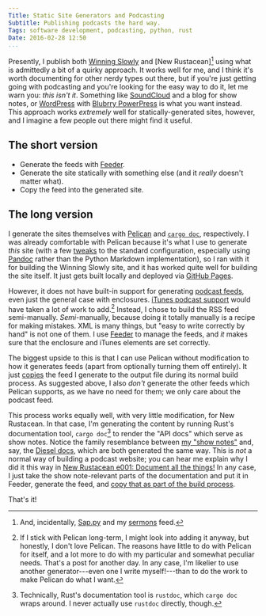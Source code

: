```yaml
---
Title: Static Site Generators and Podcasting
Subtitle: Publishing podcasts the hard way.
Tags: software development, podcasting, python, rust
Date: 2016-02-28 12:50
...
```


Presently, I publish both [Winning Slowly] and [New Rustacean][^others] using
what is admittedly a bit of a quirky approach. It works well for me, and I think
it's worth documenting for other nerdy types out there, but if you're just
getting going with podcasting and you're looking for the easy way to do it, let
me warn you: *this isn't it*. Something like [SoundCloud] and a blog for show
notes, or [WordPress] with [Blubrry PowerPress] is what you want instead. This
approach works *extremely* well for statically-generated sites, however, and I
imagine a few people out there might find it useful.

[Winning Slowly]: http://www.winningslowly.org/
[New Rustacean]: http://www.newrustacean.com/
[SoundCloud]: https://soundcloud.com/for/podcasting
[WordPress]: https://wordpress.org
[Blubrry PowerPress]: https://wordpress.org/plugins/powerpress/


The short version
-----------------

  - Generate the feeds with [Feeder].
  - Generate the site statically with something else (and it *really* doesn't matter what).
  - Copy the feed into the generated site.

[Feeder]: http://reinventedsoftware.com/feeder/


The long version
----------------

I generate the sites themselves with [Pelican] and [`cargo doc`][NR::e001],
respectively. I was already comfortable with Pelican because it's what I use to
generate *this* site (with a few [tweaks] to the standard configuration,
especially using [Pandoc] rather than the Python Markdown implementation), so I
ran with it for building the Winning Slowly site, and it has worked quite well
for building the site itself. It just gets built locally and deployed via
[GitHub Pages].

[Pelican]:http://docs.getpelican.com/en/3.6.3/
[NR::e001]: http://www.newrustacean.com/show_notes/e001/index.html
[tweaks]: https://github.com/chriskrycho/chriskrycho.com/blob/master/pelicanconf.py
[Pandoc]: http://pandoc.org/
[GitHub Pages]: https://pages.github.com/

However, it does not have built-in support for generating [podcast feeds],
even just the general case with enclosures. [iTunes podcast support] would have
taken a lot of work to add.[^pelican] Instead, I chose to build the RSS feed
semi-manually. *Semi*-manually, because doing it totally manually is a recipe
for making mistakes. XML is many things, but "easy to write correctly by hand"
is not one of them. I use [Feeder] to manage the feeds, and *it* makes sure that
the enclosure and iTunes elements are set correctly.

[podcast feeds]: https://en.wikipedia.org/wiki/RSS_enclosure
[iTunes podcast support]: https://itunespartner.apple.com/en/podcasts/overview

The biggest upside to this is that I can use Pelican without modification to how
it generates feeds (apart from optionally turning them off entirely). It just
[copies] the feed I generate to the output file during its normal build process.
As suggested above, I also *don't* generate the other feeds which Pelican
supports, as we have no need for them; we only care about the podcast feed.

[copies]: https://github.com/WinningSlowly/winningslowly.org/blob/master/pelicanconf.py#L99

This process works equally well, with very little modification, for New
Rustacean. In that case, I'm generating the content by running Rust's
documentation tool, `cargo doc`[^rustdoc] to render the "API docs" which serve
as show notes. Notice the family resemblance between [my "show notes"] and, say,
the [Diesel docs], which are both generated the same way. This is *not* a normal
way of building a podcast website; you can hear me explain why I did it this way
in [New Rustacean e001: Document all the things!][NR::e001] In any case, I just
take the show note-relevant parts of the documentation and put it in Feeder,
generate the feed, and [copy that as part of the build process][copy].

[my "show notes"]: http://www.newrustacean.com/show_notes/
[Diesel docs]: http://sgrif.github.io/diesel/diesel/index.html
[copy]: https://github.com/chriskrycho/newrustacean.com/blob/master/Makefile#L32

That's it!


[^others]: And, incidentally, [Sap.py] and my [sermons] feed.

[^pelican]: If I stick with Pelican long-term, I might look into adding it
    anyway, but honestly, I don't love Pelican. The reasons have little to do
    with Pelican for itself, and a lot more to do with my particular and
    somewhat peculiar needs. That's a post for another day. In any case, I'm
    likelier to use another generator---even one I write myself!---than to do the
    work to make Pelican do what I want.

[^rustdoc]: Technically, Rust's documentation tool is `rustdoc`, which
    `cargo doc` wraps around. I never actually use `rustdoc` directly, though.

[Sap.py]: http://www.sap-py.com
[Sermons]: http://www.chriskrycho.com/sermons.xml
